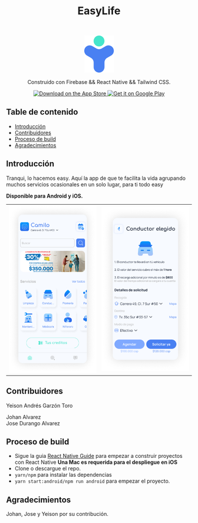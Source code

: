 <h1 align="center">EasyLife</h1> <br>
<p align="center">
  <a href="https://gitpoint.co/">
    <img alt="GitPoint" title="GitPoint" src="./src/assets/images/logo.png" width="81">
  </a>
</p>

<p align="center">
  Construido con Firebase && React Native && Tailwind CSS.
</p>

<p align="center">
  <a href="https://itunes.apple.com/us/app/gitpoint/id1251245162?mt=8">
    <img alt="Download on the App Store" title="App Store" src="http://i.imgur.com/0n2zqHD.png" width="140">
  </a>

  <a href="https://play.google.com/store/apps/details?id=com.gitpoint">
    <img alt="Get it on Google Play" title="Google Play" src="http://i.imgur.com/mtGRPuM.png" width="140">
  </a>
</p>

<!-- START doctoc generated TOC please keep comment here to allow auto update -->
<!-- DON'T EDIT THIS SECTION, INSTEAD RE-RUN doctoc TO UPDATE -->
## Table de contenido

- [Introducción](#introduction)
- [Contribuidores](#contributors)
- [Proceso de build](#build-process)
- [Agradecimientos](#acknowledgments)

<!-- END doctoc generated TOC please keep comment here to allow auto update -->

## Introducción

Tranqui, lo hacemos easy. 
Aquí la app de que te facilita la vida agrupando muchos servicios ocasionales en un solo lugar, para ti todo easy

**Disponible para Android y iOS.**

<p align="center">
  <table>
    <tr>
      <td align="center">
        <img src="./src/assets/images/image-29.png" alt="Image 1" width="392">
      </td>
      <td align="center">
        <img src="./src/assets/images/image-28.png" alt="Image 2" width="392">
      </td>
    </tr>
  </table>
</p>

## Contribuidores

Yeison Andrés Garzón Toro<br/>

Johan Alvarez<br/>
Jose Durango Alvarez

## Proceso de build

- Sigue la guia [React Native Guide](https://facebook.github.io/react-native/docs/getting-started.html) para empezar a construir proyectos con React Native
 **Una Mac es requerida para el despliegue en iOS**
- Clone o descargue el repo.
- `yarn/npm` para instalar las dependencias
- `yarn start:android/npm run android` para empezar el proyecto.

## Agradecimientos

Johan, Jose y Yeison por su contribución.